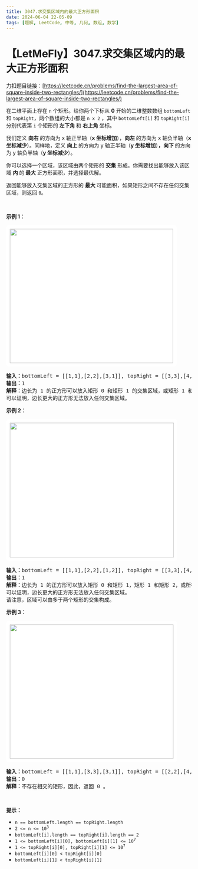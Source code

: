 ```yaml
---
title: 3047.求交集区域内的最大正方形面积
date: 2024-06-04 22-05-09
tags: [题解, LeetCode, 中等, 几何, 数组, 数学]
---
```


# 【LetMeFly】3047.求交集区域内的最大正方形面积

力扣题目链接：[https://leetcode.cn/problems/find-the-largest-area-of-square-inside-two-rectangles/](https://leetcode.cn/problems/find-the-largest-area-of-square-inside-two-rectangles/)

<p>在二维平面上存在 <code>n</code> 个矩形。给你两个下标从 <strong>0</strong> 开始的二维整数数组 <code>bottomLeft</code> 和 <code>topRight</code>，两个数组的大小都是 <code>n x 2</code> ，其中 <code>bottomLeft[i]</code> 和 <code>topRight[i]</code> 分别代表第 <code>i</code> 个矩形的<strong> 左下角 </strong>和 <strong>右上角 </strong>坐标。</p>

<p>我们定义 <strong>向右 </strong>的方向为 x 轴正半轴（<strong>x 坐标增加</strong>），<strong>向左 </strong>的方向为 x 轴负半轴（<strong>x 坐标减少</strong>）。同样地，定义 <strong>向上 </strong>的方向为 y 轴正半轴（<strong>y 坐标增加</strong>）<strong>，向下 </strong>的方向为 y 轴负半轴（<strong>y 坐标减少</strong>）。</p>

<p>你可以选择一个区域，该区域由两个矩形的 <strong>交集</strong>&nbsp;形成。你需要找出能够放入该区域 <strong>内 </strong>的<strong> 最大 </strong>正方形面积，并选择最优解。</p>

<p>返回能够放入交集区域的正方形的 <strong>最大 </strong>可能面积，如果矩形之间不存在任何交集区域，则返回 <code>0</code>。</p>

<p>&nbsp;</p>

<p><strong class="example">示例 1：</strong></p>
<img alt="" src="https://assets.leetcode.com/uploads/2024/01/05/example12.png" style="width: 443px; height: 364px; padding: 10px; background: rgb(255, 255, 255); border-radius: 0.5rem;" />
<pre>
<strong>输入：</strong>bottomLeft = [[1,1],[2,2],[3,1]], topRight = [[3,3],[4,4],[6,6]]
<strong>输出：</strong>1
<strong>解释：</strong>边长为 1 的正方形可以放入矩形 0 和矩形 1 的交集区域，或矩形 1 和矩形 2 的交集区域。因此最大面积是边长 * 边长，即 1 * 1 = 1。
可以证明，边长更大的正方形无法放入任何交集区域。
</pre>

<p><strong class="example">示例 2：</strong></p>
<img alt="" src="https://assets.leetcode.com/uploads/2024/01/04/rectanglesexample2.png" style="padding: 10px; background: rgb(255, 255, 255); border-radius: 0.5rem; width: 445px; height: 365px;" />
<pre>
<strong>输入：</strong>bottomLeft = [[1,1],[2,2],[1,2]], topRight = [[3,3],[4,4],[3,4]]
<strong>输出：</strong>1
<strong>解释：</strong>边长为 1 的正方形可以放入矩形 0 和矩形 1，矩形 1 和矩形 2，或所有三个矩形的交集区域。因此最大面积是边长 * 边长，即 1 * 1 = 1。
可以证明，边长更大的正方形无法放入任何交集区域。
请注意，区域可以由多于两个矩形的交集构成。
</pre>

<p><strong class="example">示例 3：</strong></p>
<img alt="" src="https://assets.leetcode.com/uploads/2024/01/04/rectanglesexample3.png" style="padding: 10px; background: rgb(255, 255, 255); border-radius: 0.5rem; width: 444px; height: 364px;" />
<pre>
<strong>输入：</strong>bottomLeft = [[1,1],[3,3],[3,1]], topRight = [[2,2],[4,4],[4,2]]
<strong>输出：</strong>0
<strong>解释：</strong>不存在相交的矩形，因此，返回 0 。
</pre>

<p>&nbsp;</p>

<p><strong>提示：</strong></p>

<ul>
	<li><code>n == bottomLeft.length == topRight.length</code></li>
	<li><code>2 &lt;= n &lt;= 10<sup>3</sup></code></li>
	<li><code>bottomLeft[i].length == topRight[i].length == 2</code></li>
	<li><code>1 &lt;= bottomLeft[i][0], bottomLeft[i][1] &lt;= 10<sup>7</sup></code></li>
	<li><code>1 &lt;= topRight[i][0], topRight[i][1] &lt;= 10<sup>7</sup></code></li>
	<li><code>bottomLeft[i][0] &lt; topRight[i][0]</code></li>
	<li><code>bottomLeft[i][1] &lt; topRight[i][1]</code></li>
</ul>


    